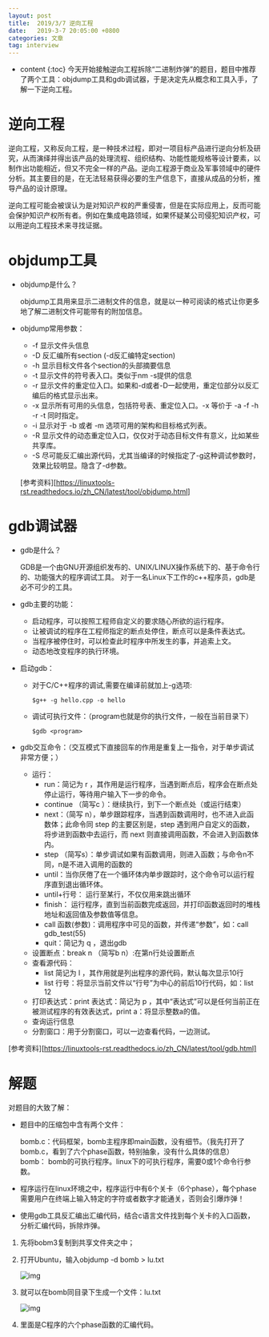 ```yaml
---
layout: post
title:  2019/3/7 逆向工程
date:   2019-3-7 20:05:00 +0800
categories: 文章
tag: interview
---
```


* content
{:toc}
​	今天开始接触逆向工程拆除“二进制炸弹”的题目，题目中推荐了两个工具：objdump工具和gdb调试器，于是决定先从概念和工具入手，了解一下逆向工程。

# 逆向工程

​	逆向工程，又称反向工程，是一种技术过程，即对一项目标产品进行逆向分析及研究，从而演绎并得出该产品的处理流程、组织结构、功能性能规格等设计要素，以制作出功能相近，但又不完全一样的产品。逆向工程源于商业及军事领域中的硬件分析。其主要目的是，在无法轻易获得必要的生产信息下，直接从成品的分析，推导产品的设计原理。

​	逆向工程可能会被误认为是对知识产权的严重侵害，但是在实际应用上，反而可能会保护知识产权所有者。例如在集成电路领域，如果怀疑某公司侵犯知识产权，可以用逆向工程技术来寻找证据。

# objdump工具

- objdump是什么？

  objdump工具用来显示二进制文件的信息，就是以一种可阅读的格式让你更多地了解二进制文件可能带有的附加信息。

- objdump常用参数：

  - -f 显示文件头信息
  - -D 反汇编所有section (-d反汇编特定section)
  - -h 显示目标文件各个section的头部摘要信息
  - -t 显示文件的符号表入口。类似于nm -s提供的信息
  - -r 显示文件的重定位入口。如果和-d或者-D一起使用，重定位部分以反汇编后的格式显示出来。
  - -x 显示所有可用的头信息，包括符号表、重定位入口。-x 等价于 -a -f -h -r -t 同时指定。
  - -i 显示对于 -b 或者 -m 选项可用的架构和目标格式列表。
  - -R 显示文件的动态重定位入口，仅仅对于动态目标文件有意义，比如某些共享库。
  - -S 尽可能反汇编出源代码，尤其当编译的时候指定了-g这种调试参数时，效果比较明显。隐含了-d参数。

  [参考资料][https://linuxtools-rst.readthedocs.io/zh_CN/latest/tool/objdump.html]

# gdb调试器

- gdb是什么？

  GDB是一个由GNU开源组织发布的、UNIX/LINUX操作系统下的、基于命令行的、功能强大的程序调试工具。 对于一名Linux下工作的c++程序员，gdb是必不可少的工具。

- gdb主要的功能：

  - 启动程序，可以按照工程师自定义的要求随心所欲的运行程序。
  - 让被调试的程序在工程师指定的断点处停住，断点可以是条件表达式。
  - 当程序被停住时，可以检查此时程序中所发生的事，并追索上文。
  - 动态地改变程序的执行环境。

- 启动gdb：

  - 对于C/C++程序的调试,需要在编译前就加上-g选项:

    ~~~
    $g++ -g hello.cpp -o hello
    ~~~

  - 调试可执行文件：（program也就是你的执行文件，一般在当前目录下）

    ~~~
    $gdb <program>
    ~~~

- gdb交互命令：（交互模式下直接回车的作用是重复上一指令，对于单步调试非常方便；）
  - 运行：
    - run：简记为 r ，其作用是运行程序，当遇到断点后，程序会在断点处停止运行，等待用户输入下一步的命令。
    - continue （简写c ）：继续执行，到下一个断点处（或运行结束）
    - next：（简写 n），单步跟踪程序，当遇到函数调用时，也不进入此函数体；此命令同 step 的主要区别是，step 遇到用户自定义的函数，将步进到函数中去运行，而 next 则直接调用函数，不会进入到函数体内。
    - step （简写s）：单步调试如果有函数调用，则进入函数；与命令n不同，n是不进入调用的函数的
    - until：当你厌倦了在一个循环体内单步跟踪时，这个命令可以运行程序直到退出循环体。
    - until+行号： 运行至某行，不仅仅用来跳出循环
    - finish： 运行程序，直到当前函数完成返回，并打印函数返回时的堆栈地址和返回值及参数值等信息。
    - call 函数(参数)：调用程序中可见的函数，并传递“参数”，如：call gdb_test(55)
    - quit：简记为 q ，退出gdb
  - 设置断点：break n （简写b n）:在第n行处设置断点
  - 查看源代码：
    - list 简记为 l ，其作用就是列出程序的源代码，默认每次显示10行
    - list 行号：将显示当前文件以“行号”为中心的前后10行代码，如：list 12
  - 打印表达式：print 表达式：简记为 p ，其中“表达式”可以是任何当前正在被测试程序的有效表达式，print a：将显示整数a的值。
  - 查询运行信息
  - 分割窗口：用于分割窗口，可以一边查看代码，一边测试。

[参考资料][https://linuxtools-rst.readthedocs.io/zh_CN/latest/tool/gdb.html]

# 解题

对题目的大致了解：

- 题目中的压缩包中含有两个文件：

  bomb.c：代码框架，bomb主程序即main函数，没有细节。（我先打开了bomb.c，看到了六个phase函数，特别抽象，没有什么具体的信息）
  bomb： bomb的可执行程序。linux下的可执行程序，需要0或1个命令行参数。

- 程序运行在linux环境之中，程序运行中有6个关卡（6个phase），每个phase需要用户在终端上输入特定的字符或者数字才能通关，否则会引爆炸弹！

- 使用gdb工具反汇编出汇编代码，结合c语言文件找到每个关卡的入口函数，分析汇编代码，拆除炸弹。

1. 先将bobm3复制到共享文件夹之中；

2. 打开Ubuntu，输入objdump -d bomb > lu.txt

   ![img](https://wxt.sinaimg.cn/thumb300/0066mMjily1g0ueqfwajuj30e104sweb.jpg?tags=%5B%5D)

3. 就可以在bomb同目录下生成一个文件：lu.txt

   ![img](https://wxt.sinaimg.cn/thumb300/0066mMjily1g0ueqfwt8hj309h071dfs.jpg?tags=%5B%5D)

4. 里面是C程序的六个phase函数的汇编代码。



